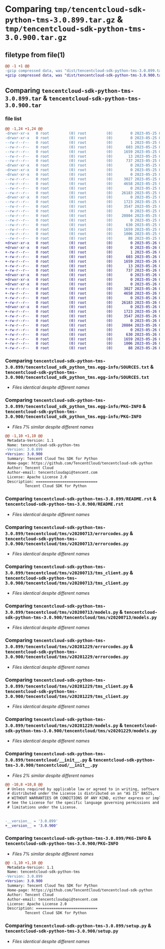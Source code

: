 # Comparing `tmp/tencentcloud-sdk-python-tms-3.0.899.tar.gz` & `tmp/tencentcloud-sdk-python-tms-3.0.900.tar.gz`

## filetype from file(1)

```diff
@@ -1 +1 @@
-gzip compressed data, was "dist/tencentcloud-sdk-python-tms-3.0.899.tar", last modified: Thu May 25 00:39:25 2023, max compression
+gzip compressed data, was "dist/tencentcloud-sdk-python-tms-3.0.900.tar", last modified: Fri May 26 02:30:28 2023, max compression
```

## Comparing `tencentcloud-sdk-python-tms-3.0.899.tar` & `tencentcloud-sdk-python-tms-3.0.900.tar`

### file list

```diff
@@ -1,24 +1,24 @@
-drwxr-xr-x   0 root         (0) root         (0)        0 2023-05-25 00:39:25.000000 tencentcloud-sdk-python-tms-3.0.899/
-drwxr-xr-x   0 root         (0) root         (0)        0 2023-05-25 00:39:25.000000 tencentcloud-sdk-python-tms-3.0.899/tencentcloud_sdk_python_tms.egg-info/
--rw-r--r--   0 root         (0) root         (0)        1 2023-05-25 00:39:25.000000 tencentcloud-sdk-python-tms-3.0.899/tencentcloud_sdk_python_tms.egg-info/dependency_links.txt
--rw-r--r--   0 root         (0) root         (0)      603 2023-05-25 00:39:25.000000 tencentcloud-sdk-python-tms-3.0.899/tencentcloud_sdk_python_tms.egg-info/SOURCES.txt
--rw-r--r--   0 root         (0) root         (0)     1659 2023-05-25 00:39:25.000000 tencentcloud-sdk-python-tms-3.0.899/tencentcloud_sdk_python_tms.egg-info/PKG-INFO
--rw-r--r--   0 root         (0) root         (0)       13 2023-05-25 00:39:25.000000 tencentcloud-sdk-python-tms-3.0.899/tencentcloud_sdk_python_tms.egg-info/top_level.txt
--rw-r--r--   0 root         (0) root         (0)      737 2023-05-25 00:39:24.000000 tencentcloud-sdk-python-tms-3.0.899/README.rst
-drwxr-xr-x   0 root         (0) root         (0)        0 2023-05-25 00:39:25.000000 tencentcloud-sdk-python-tms-3.0.899/tencentcloud/
-drwxr-xr-x   0 root         (0) root         (0)        0 2023-05-25 00:39:25.000000 tencentcloud-sdk-python-tms-3.0.899/tencentcloud/tms/
-drwxr-xr-x   0 root         (0) root         (0)        0 2023-05-25 00:39:25.000000 tencentcloud-sdk-python-tms-3.0.899/tencentcloud/tms/v20200713/
--rw-r--r--   0 root         (0) root         (0)     3027 2023-05-25 00:39:24.000000 tencentcloud-sdk-python-tms-3.0.899/tencentcloud/tms/v20200713/errorcodes.py
--rw-r--r--   0 root         (0) root         (0)     4658 2023-05-25 00:39:24.000000 tencentcloud-sdk-python-tms-3.0.899/tencentcloud/tms/v20200713/tms_client.py
--rw-r--r--   0 root         (0) root         (0)        0 2023-05-25 00:39:24.000000 tencentcloud-sdk-python-tms-3.0.899/tencentcloud/tms/v20200713/__init__.py
--rw-r--r--   0 root         (0) root         (0)    26183 2023-05-25 00:39:24.000000 tencentcloud-sdk-python-tms-3.0.899/tencentcloud/tms/v20200713/models.py
-drwxr-xr-x   0 root         (0) root         (0)        0 2023-05-25 00:39:25.000000 tencentcloud-sdk-python-tms-3.0.899/tencentcloud/tms/v20201229/
--rw-r--r--   0 root         (0) root         (0)     1723 2023-05-25 00:39:24.000000 tencentcloud-sdk-python-tms-3.0.899/tencentcloud/tms/v20201229/errorcodes.py
--rw-r--r--   0 root         (0) root         (0)     3547 2023-05-25 00:39:24.000000 tencentcloud-sdk-python-tms-3.0.899/tencentcloud/tms/v20201229/tms_client.py
--rw-r--r--   0 root         (0) root         (0)        0 2023-05-25 00:39:24.000000 tencentcloud-sdk-python-tms-3.0.899/tencentcloud/tms/v20201229/__init__.py
--rw-r--r--   0 root         (0) root         (0)    20804 2023-05-25 00:39:24.000000 tencentcloud-sdk-python-tms-3.0.899/tencentcloud/tms/v20201229/models.py
--rw-r--r--   0 root         (0) root         (0)        0 2023-05-25 00:39:24.000000 tencentcloud-sdk-python-tms-3.0.899/tencentcloud/tms/__init__.py
--rw-r--r--   0 root         (0) root         (0)      630 2023-05-25 00:39:24.000000 tencentcloud-sdk-python-tms-3.0.899/tencentcloud/__init__.py
--rw-r--r--   0 root         (0) root         (0)     1659 2023-05-25 00:39:25.000000 tencentcloud-sdk-python-tms-3.0.899/PKG-INFO
--rw-r--r--   0 root         (0) root         (0)     1006 2023-05-25 00:39:24.000000 tencentcloud-sdk-python-tms-3.0.899/setup.py
--rw-r--r--   0 root         (0) root         (0)       88 2023-05-25 00:39:25.000000 tencentcloud-sdk-python-tms-3.0.899/setup.cfg
+drwxr-xr-x   0 root         (0) root         (0)        0 2023-05-26 02:30:28.000000 tencentcloud-sdk-python-tms-3.0.900/
+drwxr-xr-x   0 root         (0) root         (0)        0 2023-05-26 02:30:28.000000 tencentcloud-sdk-python-tms-3.0.900/tencentcloud_sdk_python_tms.egg-info/
+-rw-r--r--   0 root         (0) root         (0)        1 2023-05-26 02:30:28.000000 tencentcloud-sdk-python-tms-3.0.900/tencentcloud_sdk_python_tms.egg-info/dependency_links.txt
+-rw-r--r--   0 root         (0) root         (0)      603 2023-05-26 02:30:28.000000 tencentcloud-sdk-python-tms-3.0.900/tencentcloud_sdk_python_tms.egg-info/SOURCES.txt
+-rw-r--r--   0 root         (0) root         (0)     1659 2023-05-26 02:30:28.000000 tencentcloud-sdk-python-tms-3.0.900/tencentcloud_sdk_python_tms.egg-info/PKG-INFO
+-rw-r--r--   0 root         (0) root         (0)       13 2023-05-26 02:30:28.000000 tencentcloud-sdk-python-tms-3.0.900/tencentcloud_sdk_python_tms.egg-info/top_level.txt
+-rw-r--r--   0 root         (0) root         (0)      737 2023-05-26 02:30:28.000000 tencentcloud-sdk-python-tms-3.0.900/README.rst
+drwxr-xr-x   0 root         (0) root         (0)        0 2023-05-26 02:30:28.000000 tencentcloud-sdk-python-tms-3.0.900/tencentcloud/
+drwxr-xr-x   0 root         (0) root         (0)        0 2023-05-26 02:30:28.000000 tencentcloud-sdk-python-tms-3.0.900/tencentcloud/tms/
+drwxr-xr-x   0 root         (0) root         (0)        0 2023-05-26 02:30:28.000000 tencentcloud-sdk-python-tms-3.0.900/tencentcloud/tms/v20200713/
+-rw-r--r--   0 root         (0) root         (0)     3027 2023-05-26 02:30:28.000000 tencentcloud-sdk-python-tms-3.0.900/tencentcloud/tms/v20200713/errorcodes.py
+-rw-r--r--   0 root         (0) root         (0)     4658 2023-05-26 02:30:28.000000 tencentcloud-sdk-python-tms-3.0.900/tencentcloud/tms/v20200713/tms_client.py
+-rw-r--r--   0 root         (0) root         (0)        0 2023-05-26 02:30:28.000000 tencentcloud-sdk-python-tms-3.0.900/tencentcloud/tms/v20200713/__init__.py
+-rw-r--r--   0 root         (0) root         (0)    26183 2023-05-26 02:30:28.000000 tencentcloud-sdk-python-tms-3.0.900/tencentcloud/tms/v20200713/models.py
+drwxr-xr-x   0 root         (0) root         (0)        0 2023-05-26 02:30:28.000000 tencentcloud-sdk-python-tms-3.0.900/tencentcloud/tms/v20201229/
+-rw-r--r--   0 root         (0) root         (0)     1723 2023-05-26 02:30:28.000000 tencentcloud-sdk-python-tms-3.0.900/tencentcloud/tms/v20201229/errorcodes.py
+-rw-r--r--   0 root         (0) root         (0)     3547 2023-05-26 02:30:28.000000 tencentcloud-sdk-python-tms-3.0.900/tencentcloud/tms/v20201229/tms_client.py
+-rw-r--r--   0 root         (0) root         (0)        0 2023-05-26 02:30:28.000000 tencentcloud-sdk-python-tms-3.0.900/tencentcloud/tms/v20201229/__init__.py
+-rw-r--r--   0 root         (0) root         (0)    20804 2023-05-26 02:30:28.000000 tencentcloud-sdk-python-tms-3.0.900/tencentcloud/tms/v20201229/models.py
+-rw-r--r--   0 root         (0) root         (0)        0 2023-05-26 02:30:28.000000 tencentcloud-sdk-python-tms-3.0.900/tencentcloud/tms/__init__.py
+-rw-r--r--   0 root         (0) root         (0)      630 2023-05-26 02:30:28.000000 tencentcloud-sdk-python-tms-3.0.900/tencentcloud/__init__.py
+-rw-r--r--   0 root         (0) root         (0)     1659 2023-05-26 02:30:28.000000 tencentcloud-sdk-python-tms-3.0.900/PKG-INFO
+-rw-r--r--   0 root         (0) root         (0)     1006 2023-05-26 02:30:28.000000 tencentcloud-sdk-python-tms-3.0.900/setup.py
+-rw-r--r--   0 root         (0) root         (0)       88 2023-05-26 02:30:28.000000 tencentcloud-sdk-python-tms-3.0.900/setup.cfg
```

### Comparing `tencentcloud-sdk-python-tms-3.0.899/tencentcloud_sdk_python_tms.egg-info/SOURCES.txt` & `tencentcloud-sdk-python-tms-3.0.900/tencentcloud_sdk_python_tms.egg-info/SOURCES.txt`

 * *Files identical despite different names*

### Comparing `tencentcloud-sdk-python-tms-3.0.899/tencentcloud_sdk_python_tms.egg-info/PKG-INFO` & `tencentcloud-sdk-python-tms-3.0.900/tencentcloud_sdk_python_tms.egg-info/PKG-INFO`

 * *Files 7% similar despite different names*

```diff
@@ -1,10 +1,10 @@
 Metadata-Version: 1.1
 Name: tencentcloud-sdk-python-tms
-Version: 3.0.899
+Version: 3.0.900
 Summary: Tencent Cloud Tms SDK for Python
 Home-page: https://github.com/TencentCloud/tencentcloud-sdk-python
 Author: Tencent Cloud
 Author-email: tencentcloudapi@tencent.com
 License: Apache License 2.0
 Description: ============================
         Tencent Cloud SDK for Python
```

### Comparing `tencentcloud-sdk-python-tms-3.0.899/README.rst` & `tencentcloud-sdk-python-tms-3.0.900/README.rst`

 * *Files identical despite different names*

### Comparing `tencentcloud-sdk-python-tms-3.0.899/tencentcloud/tms/v20200713/errorcodes.py` & `tencentcloud-sdk-python-tms-3.0.900/tencentcloud/tms/v20200713/errorcodes.py`

 * *Files identical despite different names*

### Comparing `tencentcloud-sdk-python-tms-3.0.899/tencentcloud/tms/v20200713/tms_client.py` & `tencentcloud-sdk-python-tms-3.0.900/tencentcloud/tms/v20200713/tms_client.py`

 * *Files identical despite different names*

### Comparing `tencentcloud-sdk-python-tms-3.0.899/tencentcloud/tms/v20200713/models.py` & `tencentcloud-sdk-python-tms-3.0.900/tencentcloud/tms/v20200713/models.py`

 * *Files identical despite different names*

### Comparing `tencentcloud-sdk-python-tms-3.0.899/tencentcloud/tms/v20201229/errorcodes.py` & `tencentcloud-sdk-python-tms-3.0.900/tencentcloud/tms/v20201229/errorcodes.py`

 * *Files identical despite different names*

### Comparing `tencentcloud-sdk-python-tms-3.0.899/tencentcloud/tms/v20201229/tms_client.py` & `tencentcloud-sdk-python-tms-3.0.900/tencentcloud/tms/v20201229/tms_client.py`

 * *Files identical despite different names*

### Comparing `tencentcloud-sdk-python-tms-3.0.899/tencentcloud/tms/v20201229/models.py` & `tencentcloud-sdk-python-tms-3.0.900/tencentcloud/tms/v20201229/models.py`

 * *Files identical despite different names*

### Comparing `tencentcloud-sdk-python-tms-3.0.899/tencentcloud/__init__.py` & `tencentcloud-sdk-python-tms-3.0.900/tencentcloud/__init__.py`

 * *Files 2% similar despite different names*

```diff
@@ -10,8 +10,8 @@
 # Unless required by applicable law or agreed to in writing, software
 # distributed under the License is distributed on an "AS IS" BASIS,
 # WITHOUT WARRANTIES OR CONDITIONS OF ANY KIND, either express or implied.
 # See the License for the specific language governing permissions and
 # limitations under the License.
 
 
-__version__ = '3.0.899'
+__version__ = '3.0.900'
```

### Comparing `tencentcloud-sdk-python-tms-3.0.899/PKG-INFO` & `tencentcloud-sdk-python-tms-3.0.900/PKG-INFO`

 * *Files 7% similar despite different names*

```diff
@@ -1,10 +1,10 @@
 Metadata-Version: 1.1
 Name: tencentcloud-sdk-python-tms
-Version: 3.0.899
+Version: 3.0.900
 Summary: Tencent Cloud Tms SDK for Python
 Home-page: https://github.com/TencentCloud/tencentcloud-sdk-python
 Author: Tencent Cloud
 Author-email: tencentcloudapi@tencent.com
 License: Apache License 2.0
 Description: ============================
         Tencent Cloud SDK for Python
```

### Comparing `tencentcloud-sdk-python-tms-3.0.899/setup.py` & `tencentcloud-sdk-python-tms-3.0.900/setup.py`

 * *Files identical despite different names*

